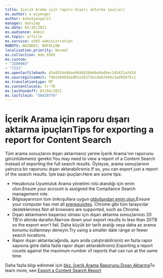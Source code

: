 ```yaml
---
title: İçerik Arama için raporu dışarı aktarma ipuçları
ms.author: v-aiyengar
author: AshaIyengar21
manager: dansimp
ms.date: 02/26/2021
ms.audience: Admin
ms.topic: article
ms.service: o365-administration
ROBOTS: NOINDEX, NOFOLLOW
localization_priority: Normal
ms.collection: Adm_O365
ms.custom:
- "3200003"
- "7221"
ms.openlocfilehash: d3a93544d6ae969562bbd6e8ad9ec145421af42d
ms.sourcegitcommit: f4ba304b92ed01e35273ecda67e9dc3ad9d475c1
ms.translationtype: MT
ms.contentlocale: tr-TR
ms.lasthandoff: 03/04/2021
ms.locfileid: "50429770"
---
```

# <a name="tips-for-exporting-a-report-for-content-search"></a><span data-ttu-id="82834-102">İçerik Arama için raporu dışarı aktarma ipuçları</span><span class="sxs-lookup"><span data-stu-id="82834-102">Tips for exporting a report for Content Search</span></span>

<span data-ttu-id="82834-103">Tüm arama sonuçlarını dışarı aktarmanız yerine İçerik Arama'nın raporunu görüntülemeniz gerekir.</span><span class="sxs-lookup"><span data-stu-id="82834-103">You may need to view a report of a Content Search instead of exporting the full search results.</span></span> <span data-ttu-id="82834-104">Öyleyse, arama sonuçlarının yalnızca bir raporunu dışarı aktarabilirsiniz.</span><span class="sxs-lookup"><span data-stu-id="82834-104">If so, you can export just a report of the search results.</span></span> <span data-ttu-id="82834-105">İşte bazı ipuçları:</span><span class="sxs-lookup"><span data-stu-id="82834-105">Here are some tips:</span></span>

- <span data-ttu-id="82834-106">Hesabınıza Uyumluluk Arama yönetimi rolü atandığı için emin olun.</span><span class="sxs-lookup"><span data-stu-id="82834-106">Ensure your account is assigned the Compliance Search management role.</span></span>
- <span data-ttu-id="82834-107">Bilgisayarınızın tüm önkoşullara uygun [olduğundan emin olun.](https://go.microsoft.com/fwlink/?linkid=2102407)</span><span class="sxs-lookup"><span data-stu-id="82834-107">Ensure your computer has met all [prerequisites](https://go.microsoft.com/fwlink/?linkid=2102407).</span></span> <span data-ttu-id="82834-108">Chrome gibi tüm tarayıcılar desteklenmez.</span><span class="sxs-lookup"><span data-stu-id="82834-108">Not all browsers are supported, such as Chrome.</span></span>
- <span data-ttu-id="82834-109">Dışarı aktarmanın başarısız olması için dışarı aktarma sonuçlarınızı 20 TB'ın altında daraltın.</span><span class="sxs-lookup"><span data-stu-id="82834-109">Narrow down your export results to less than 20TB so the export won't fail.</span></span> <span data-ttu-id="82834-110">Daha küçük bir tarih aralığı veya daha az arama konumu kullanmayı deneyin.</span><span class="sxs-lookup"><span data-stu-id="82834-110">Try using a smaller date range or fewer search locations.</span></span>
- <span data-ttu-id="82834-111">Rapor dışarı aktarılacağında, aynı anda çalıştırabilirsiniz en fazla rapor sayısına göre daha fazla rapor dışarı aktarabilirsiniz.</span><span class="sxs-lookup"><span data-stu-id="82834-111">Exporting a report counts against the maximum number of reports that can run at the same time.</span></span>

<span data-ttu-id="82834-112">Daha fazla bilgi edinmek için [bkz. İçerik Arama Raporunu Dışarı Aktarma](https://go.microsoft.com/fwlink/?linkid=2102409)</span><span class="sxs-lookup"><span data-stu-id="82834-112">To learn more, see [Export a Content Search Report](https://go.microsoft.com/fwlink/?linkid=2102409)</span></span>
